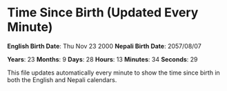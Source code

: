 # Time Since Birth (Updated Every Minute)

**English Birth Date**: Thu Nov 23 2000
**Nepali Birth Date**: 2057/08/07

**Years**: 23
**Months**: 9
**Days**: 28
**Hours**: 13
**Minutes**: 34
**Seconds**: 29

This file updates automatically every minute to show the time since birth in both the English and Nepali calendars.